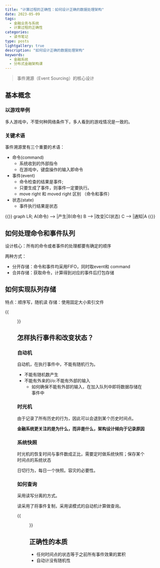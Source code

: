```yaml
---
title: "计算过程的正确性：如何设计正确的数据处理架构"
date: 2023-05-09
tags:
  - 金融业务与系统
  - 计算过程的正确性
categories:
  - 读书笔记
type: posts
lightgallery: true
description: "如何设计正确的数据处理架构"
keywords: 
  - 金融系统
  - 分布式金融架构课
---
```



> 事件溯源（Event Sourcing）的核心设计

## 基本概念

### 以游戏举例

多人游戏中，不管何种网络条件下，多人看到的游戏情况是一致的。

### 关键术语

事件溯源里有三个重要的术语：
- 命令(command)
  - 系统收到的外部指令
  - 在游戏中，键盘操作的输入即命令
- 事件(event)
  - 命令检查的结果是事件;
  - 只要生成了事件，则事件一定要执行。
  - move right 和 moved right 区别 （命令和事件）
- 状态(state)
  - 事件执行结果是状态

{{<mermaid>}}
graph LR;
    A(命令) --> |产生|B(命令)
    B --> |改变|C(状态)
    C --> |通知|A
{{</mermaid>}}

## 如何处理命令和事件队列

设计核心：所有的命令或者事件的处理都要有确定的顺序

两种方式：

- 分开存储：命令和事件均采用FIFO，同时取event和 command
- 合并存储：获取命令，计算得到对应的事件后打包存储

## 如何实现队列存储

特点：顺序写，随机读
存储：使用固定大小索引文件

{{<figure src="day7-1.png" width="700">}}

## 怎样执行事件和改变状态？

### 自动机

自动机，在执行事件中，不能有随机行为。
- 不能有随机数产生
- 不能有外来的i/o:不能有外部的输入
  - 如何确保不能有外部的输入，在加入队列中即将数据存储在事件中

### 时光机

由于记录了所有历史的行为，因此可以会退到某个历史时间点。


**金融系统更关注的是为什么，而非是什么，架构设计倾向于记录原因**

### 系统快照

时光机的恢复时间与事件数成正比，需要定时做系统快照；保存某个时间点的系统状态

日切行为，每日一个快照。容灾的必要性。

### 如何查询

采用读写分离的方式。

读采用了将事件复制，采用读模式的自动机计算做查询。

{{<figure src="day7-2.png" width="700">}}

## 正确性的本质

- 任何时间点的状态等于之前所有事件效果的累积
- 自动计没有随机性